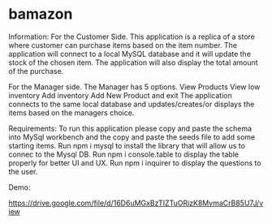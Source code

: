 # bamazon
Information:
For the Customer Side.
This application is a replica of a store where customer can purchase items based on the item number.
The application will connect to a local MySQL database and it will update the stock of the chosen item.
The application will also display the total amount of the purchase.

For the Manager side.
The Manager has 5 options.
View Products
View low inventory
Add inventory 
Add New Product and exit
The application connects to the same local database and updates/creates/or displays the items based on the managers choice.

Requirements:
To run this application please copy and paste the schema into MySql workbench and the copy and paste the seeds file to add some starting items.
Run npm i mysql to install the library that will allow us to connec to the Mysql DB.
Run npm i console.table to display the table properly for better UI and UX.
Run npm i inquirer to display the questions to the user.

Demo:

https://drive.google.com/file/d/16D6uMGxBzTIZTuORizK8MvmaCrB85U7J/view
